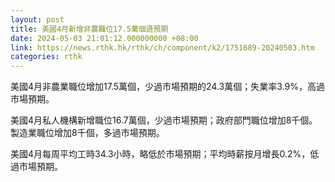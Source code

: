 ```yaml
---
layout: post
title: 美國4月新增非農職位17.5萬個遜預期
date: 2024-05-03 21:01:12.000000000 +08:00
link: https://news.rthk.hk/rthk/ch/component/k2/1751689-20240503.htm
categories: rthk
---
```


美國4月非農業職位增加17.5萬個，少過市場預期的24.3萬個；失業率3.9%，高過市場預期。

美國4月私人機構新增職位16.7萬個，少過市場預期；政府部門職位增加8千個。製造業職位增加8千個，多過市場預期。

美國4月每周平均工時34.3小時，略低於市場預期；平均時薪按月增長0.2%，低過市場預期。
